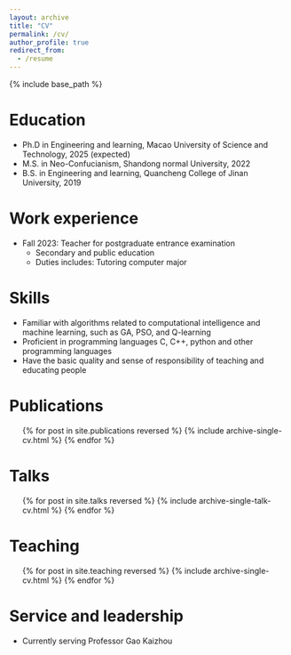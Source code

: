 ```yaml
---
layout: archive
title: "CV"
permalink: /cv/
author_profile: true
redirect_from:
  - /resume
---
```


{% include base_path %}

Education
======
* Ph.D in Engineering and learning, Macao University of Science and Technology, 2025 (expected)
* M.S. in Neo-Confucianism, Shandong normal University, 2022
* B.S. in Engineering and learning, Quancheng College of Jinan University, 2019

Work experience
======
* Fall 2023: Teacher for postgraduate entrance examination
  * Secondary and public education
  * Duties includes: Tutoring computer major
 
  
Skills
======
* Familiar with algorithms related to computational intelligence and machine learning, such as GA, PSO, and Q-learning
* Proficient in programming languages C, C++, python and other programming languages
* Have the basic quality and sense of responsibility of teaching and educating people

Publications
======
  <ul>{% for post in site.publications reversed %}
    {% include archive-single-cv.html %}
  {% endfor %}</ul>
  
Talks
======
  <ul>{% for post in site.talks reversed %}
    {% include archive-single-talk-cv.html  %}
  {% endfor %}</ul>
  
Teaching
======
  <ul>{% for post in site.teaching reversed %}
    {% include archive-single-cv.html %}
  {% endfor %}</ul>
  
Service and leadership
======
* Currently serving Professor Gao Kaizhou
